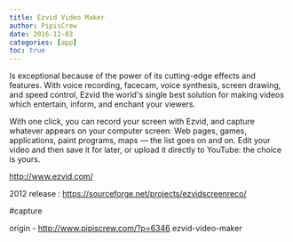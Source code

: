 ```yaml
---
title: Ezvid Video Maker
author: PipisCrew
date: 2016-12-03
categories: [app]
toc: true
---
```


Is exceptional because of the power of its cutting-edge effects and features. With voice recording, facecam, voice synthesis, screen drawing, and speed control, Ezvid the world's single best solution for making videos which entertain, inform, and enchant your viewers.

With one click, you can record your screen with Ezvid, and capture whatever appears on your computer screen: Web pages, games, applications, paint programs, maps — the list goes on and on. Edit your video and then save it for later, or upload it directly to YouTube: the choice is yours.

http://www.ezvid.com/

2012 release :
https://sourceforge.net/projects/ezvidscreenreco/

#capture

origin - http://www.pipiscrew.com/?p=6346 ezvid-video-maker